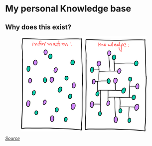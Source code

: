 My personal Knowledge base
===

Why does this exist?
---

<img style="display: block; margin-left: auto; margin-right: auto; width: 80%;" src="assets/images/information-vs-knowledge.png" alt="information-vs-knowledge" />

*[Source](https://www.gapingvoid.com/blog/2014/01/22/information-vs-knowledge/)*
